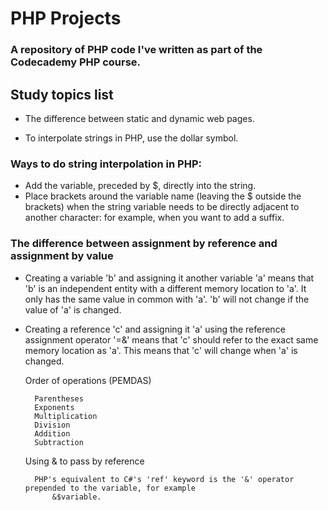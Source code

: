 # PHP Projects

### A repository of PHP code I've written as part of the Codecademy PHP course.

## Study topics list

- The difference between static and dynamic web pages.

- To interpolate strings in PHP, use the dollar symbol.

### Ways to do string interpolation in PHP:

- Add the variable, preceded by $, directly into the string.
- Place brackets around the variable name (leaving the $ outside the brackets) when the string variable needs to be directly adjacent to another character: for example, when you want to add a suffix.
        
### The difference between assignment by reference and assignment by value

- Creating a variable 'b' and assigning it another variable 'a' means that 'b' is an independent entity with a different memory location to 'a'. It only has the same value in common with 'a'. 'b' will not change if the value of 'a' is changed.
- Creating a reference 'c' and assigning it 'a' using the reference assignment operator '=&' means that 'c' should refer to the exact same memory location as 'a'. This means that 'c' will change when 'a' is changed.
        
    

    Order of operations (PEMDAS)

    
        Parentheses
        Exponents
        Multiplication
        Division
        Addition
        Subtraction

    

    Using & to pass by reference

    
        PHP's equivalent to C#'s 'ref' keyword is the '&' operator prepended to the variable, for example
            &$variable.

